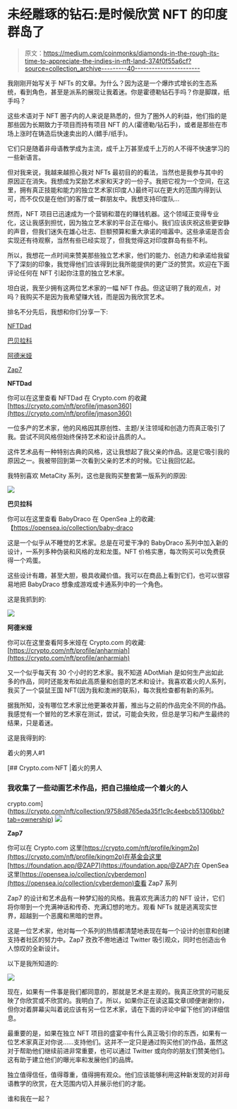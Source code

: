 # 未经雕琢的钻石:是时候欣赏 NFT 的印度群岛了

> 原文：<https://medium.com/coinmonks/diamonds-in-the-rough-its-time-to-appreciate-the-indies-in-nft-land-374f0f55a6cf?source=collection_archive---------40----------------------->

我刚刚开始写关于 NFTs 的文章。为什么？因为这是一个爆炸式增长的生态系统，看到角色，甚至是派系的展现让我着迷。你是霍德勒钻石手吗？你是脚蹼，纸手吗？

这些术语对于 NFT 圈子内的人来说是熟悉的，但为了圈外人的利益，他们指的是那些因为长期致力于项目而持有项目 NFT 的人(霍德勒/钻石手)，或者是那些在市场上涨时在铸造后快速卖出的人(鳍手/纸手)。

它们只是随着非母语教学成为主流，成千上万甚至成千上万的人不得不快速学习的一些新语言。

但对我来说，我越来越担心我对 NFTs 最初目的的看法，当然也是我参与其中的原因正在消失。我想成为奖励艺术家和天才的一份子。我把它视为一个空间，在这里，拥有真正技能和能力的独立艺术家(印度人)最终可以在更大的范围内得到认可，而不仅仅是在他们的客厅或一群朋友中。我想支持印度队…

然而，NFT 项目已迅速成为一个营销和潜在的赚钱机器。这个领域正变得专业化，这让我感到担忧，因为独立艺术家的平台正在缩小。我们应该庆祝这些更安静的声音，但我们迷失在雄心壮志、巨额预算和重大承诺的喧嚣中。这些承诺是否会实现还有待观察，当然有些已经实现了，但我觉得这对印度群岛有些不利。

所以，我想花一点时间来赞美那些独立艺术家，他们的能力、创造力和承诺给我留下了深刻的印象，我觉得他们应该得到比我所能提供的更广泛的赞赏。欢迎在下面评论任何在 NFT 引起你注意的独立艺术家。

坦白说，我至少拥有这两位艺术家的一幅 NFT 作品。但这证明了我的观点，对吗？我购买不是因为我希望赚大钱，而是因为我欣赏艺术。

排名不分先后，我想和你们分享一下:

[NFTDad](https://twitter.com/JoshMas58797926)

[巴贝拉科](https://twitter.com/zolacryptonft)

[阿德米娅](https://twitter.com/Adotmiah)

[Zap7](https://twitter.com/zap7seven)

**NFTDad**

你可以在这里查看 NFTDad 在 Crypto.com 的收藏[https://crypto.com/nft/profile/jmason360](https://crypto.com/nft/profile/jmason360)

一位多产的艺术家，他的风格因其原创性、主题/关注领域和创造力而真正吸引了我。尝试不同风格但始终保持艺术和设计品质的人。

这件艺术品有一种特别古典的风格，这让我想起了我父亲的作品。这是它吸引我的原因之一。我被带回到第一次看到父亲的艺术的时候。它让我回忆起。

我特别喜欢 MetaCity 系列，这也是我购买整套第一版系列的原因:

![](img/f68605d56f67e1e2ac1fb08b296b4375.png)

**巴贝拉科**

你可以在这里查看 BabyDraco 在 OpenSea 上的收藏:【https://opensea.io/collection/baby-draco 

这是一个似乎从不睡觉的艺术家。总是在可爱干净的 BabyDraco 系列中加入新的设计，一系列多种伪装和风格的龙和龙蛋。NFT 价格实惠，每次购买可以免费获得一个鸡蛋。

这些设计有趣，甚至大胆，极具收藏价值。我可以在商品上看到它们，也可以很容易地把 BabyDraco 想象成游戏或卡通系列中的一个角色。

这是我抓到的:

![](img/64bd583249ae2891704201d181cf5217.png)

**阿德米娅**

你可以在这里查看阿多米娅在 Crypto.com 的收藏:[https://crypto.com/nft/profile/anharmiah](https://crypto.com/nft/profile/anharmiah)

又一个似乎每天有 30 个小时的艺术家。我不知道 ADotMiah 是如何生产出如此多的作品，同时还能发布如此高质量和创意的艺术和设计。我喜欢着火的人系列，我买了一个袋鼠王国 NFT(因为我和澳洲的联系)，每次我检查都有新的系列。

据我所知，没有哪位艺术家比他更兼收并蓄，推出与之前的作品完全不同的作品。我感觉有一个冒险的艺术家在测试，尝试，可能会失败，但总是学习和产生最终的结果，只是着迷。

这是我得到的:

着火的男人#1

[](https://crypto.com/nft/collection/9758d8765eda35f1c9c4eebcb51306bb?tab=ownership) [## Crypto.com·NFT |着火的男人

### 我收集了一些动画艺术作品，把自己描绘成一个着火的人

crypto.com](https://crypto.com/nft/collection/9758d8765eda35f1c9c4eebcb51306bb?tab=ownership) ![](img/a080d308c6cea4c68cba055ae12a94be.png)

**Zap7**

你可以在 Crypto.com 这里[https://crypto.com/nft/profile/kingm2p](https://crypto.com/nft/profile/kingm2p)在基金会这里[https://foundation.app/@ZAP7](https://foundation.app/@ZAP7)在 OpenSea 这里[https://opensea.io/collection/cyberdemon](https://opensea.io/collection/cyberdemon)查看 Zap7 系列

Zap7 的设计和艺术品有一种梦幻般的风格。我喜欢充满活力的 NFT 设计，它们将你带到一个充满神话和传奇、充满幻想的地方。观看 NFTs 就是逃离现实世界，超越到一个恶魔和黑暗的世界。

这是一位艺术家，他对每一个系列的热情都清楚地表现在每一个设计的创意和创建支持者社区的努力中。Zap7 孜孜不倦地通过 Twitter 吸引观众，同时也创造出令人惊叹的全新设计。

以下是我所知道的:

![](img/3258ae077ca3384ba03580e2617c9f80.png)

现在，如果有一件事是我们都同意的，那就是艺术是主观的。我真正欣赏的可能反映了你欣赏或不欣赏的。我明白了。所以，如果你正在读这篇文章(顺便谢谢你)，但你对着屏幕尖叫着说应该有另一位艺术家，请在下面的评论中留下他们的详细信息。

最重要的是，如果在独立 NFT 项目的盛宴中有什么真正吸引你的东西，如果有一位艺术家真正对你说……支持他们。这并不一定只是通过购买他们的作品，虽然这对于帮助他们继续前进非常重要，也可以通过 Twitter 或向你的朋友们赞美他们。这有助于建立他们的曝光率和发展他们的品牌。

独立值得信任，值得尊重，值得拥有观众。他们应该能够利用这种新发现的对非母语教学的欣赏，在大范围内切入并展示他们的才能。

谁和我在一起？